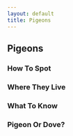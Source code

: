 ```yaml
---
layout: default
title: Pigeons
---
```


## Pigeons

### How To Spot

### Where They Live

### What To Know

### Pigeon Or Dove?
